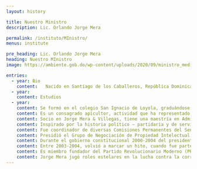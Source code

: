```yaml
---
layout: history

title: Nuestro Ministro
description: Lic. Orlando Jorge Mera

permalink: /instituto/MInistro/
menus: institute

pre_heading: Lic. Orlando Jorge Mera
heading: Nuestro MInistro
image: https://ambiente.gob.do/wp-content/uploads/2020/09/ministro_medioambiente_ojm-200x300.jpeg

entries:
  - year: Bio
    content:   Nacido en Santiago de los Caballeros, República Dominicana. Hijo del expresidente Salvador Jorge Blanco y de doña Asela Altagracia Mera Checo.
  - year: 
    content: Estudios
  - year: 
    content: Se formó en el colegio San Ignacio de Loyola, graduándose en el año 1984. Posteriormente, en el 1991, se licenció en Derecho, Summa Cum Laude, en la Pontificia Universidad Católica Madre y Maestra (PUCMM), casa de altos estudios donde ha fungido como docente en las materias de Derecho Mediático; Derecho Administrativo e Introducción al Derecho, mismas ramas que ha impartido en la Universidad Iberoamericana (UNIBE). 
    content: Es un consagrado apicultor, actividad que ha representado un pilar en la construcción de su compromiso con el medio ambiente y que lo ha motivado a convertirse en fiel defensor de los recursos naturales.
    content: Socio en Jorge Mera & Villegas, tiene una maestría en Administración de Negocios (2013) de la Universidad Domínico Americana (UNICDA). Actualmente es doctorando en Derecho de la Universidad de Externado de Colombia y PUCMM.
    content: Inspirado por la historia político – partidaria y de servicio público de su familia, escuchó a temprana edad el llamado a servir, a marcar un antes y un después en todas las posiciones y roles que le tocara desempeñar como es el caso de ministro de Medio Ambiente designado mediante el decreto 324-20.
    content: Fue coordinador de diversas Comisiones Permanentes del Senado de la República Dominicana, del 1998 al 2000. También, coordinador de la Comisión Nacional para la Protección de los Derechos de Propiedad Intelectual, representando al país en diversos escenarios mundiales de dicho ámbito.
    content: Presidió el Grupo de Negociación de Propiedad Intelectual del Acuerdo de Libre Comercio de las Américas (ALCA).
    content: Durante el gobierno constitucional 2000-2004 del presidente Hipólito Mejía, fue Presidente del Instituto Dominicano de las Telecomunicaciones (INDOTEL), con rango de Secretario de Estado, donde alcanzó el objetivo de elevar la visibilidad de las telecomunicaciones en el país como pilar de desarrollo con perspectiva de futuro.
    content: Entre 2003-2004, volvió a marcar un hito, cuando fue parte de la Comisión Negociadora del Tratado de Libre Comercio DR-CAFTA, que significó la integración de República Dominicana a este importante tratado comercial, propiciando los pilares del desarrollo sostenible y el impacto social de estos acuerdos, en particular en los sectores más vulnerables.
    content: Es miembro fundador del Partido Revolucionario Moderno (PRM), del cual fue su presidente en funciones, desde el 2015 al año 2019. En marzo del 2019 asumió́ la posición de delegado político ante la Junta Central Electoral.
    content: Jorge Mera jugó roles estelares en la lucha contra la corrupción y el fin de la impunidad, dos de los pilares esenciales de la campaña que llevó al Partido Revolucionario Moderno a ser ganador en primera vuelta.
---    
```


